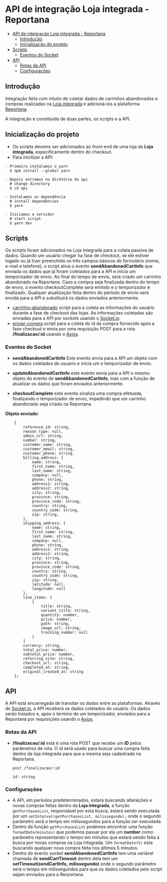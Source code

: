 # API de integração Loja integrada - Reportana #

- [API de integração Loja integrada - Reportana](#API-de-integração-Loja-integrada---Reportana)
  - [Introdução](#Introdução)
  - [Inicialização do projeto](#Inicialização-do-projeto)
- [Scripts](#Scripts)
  - [Eventos do Socket](#Eventos-do-Socket)
- [API](#API)
  - [Rotas da API](#Rotas-da-API)
  - [Configurações](#Configurações)


## Introdução ##

Integração feita com intuito de coletar dados de carrinhos abandonados e compras realizadas na [Loja integrada](https://lojaintegrada.com.br/) e adicioná-los a plataforma [Reportana](https://reportana.com/).

A integração e constituída de duas partes, os scripts e a API.

## Inicialização do projeto ##

- Os scripts devems ser adicionados ao front-end de uma loja da **Loja integrada**, expecificamente dentro do checkout.
- Para inicilizar a API:

```
- Primeiro instalamos o yarn
  $ npm install --global yarn

- Depois entramos no diretório da api
  # change directory
  $ cd api

- Instalamos as dependência
  # install dependencies
  $ yarn

- Iniciamos o servidor
  # start script
  $ yarn dev
```

## Scripts ##

Os scripts foram adicionados na Loja integrada para a colata passiva de dados. Quando um usuário chegar na fase de checkout, se ele estiver logado ou já tiver preenchido os três campos básicos do formulário (nome, e-mail e telefone), o script ativa o evento **sendAbandonedCartInfo** que enviada os dados que já foram coletados para a API e inicia um temporizador de envio. Ao final do tempo de envio, será criado um carrinho abandonado na Reportana. Caso a compra seja finalizada dentro do tempo de envio, o evento checkoutComplete será emitido e o temporizador é finalizado.
Qualquer atualização feita dentro do período de envio será envida para a API e substituirá os dados enviados anteriormente.

- [carrinho-abandonado](https://github.com/Turbo-Partners/carrinho-abandonado-loja-integrada/blob/main/script/carrinho-abandonado.js) script para a coleta as informações do usuário durante a fase de checkout das lojas. As informações coletadas são enviadas para a API por sockets usando o [Socket.io](https://socket.io/).
- [enviar-compra](https://github.com/Turbo-Partners/carrinho-abandonado-loja-integrada/blob/main/script/enviar-compra.js) script para a coleta do id da compra fornecido após a fase checkout e envia por uma requisição POST para a rota **/finalizacao/:id** usando o [Axios](https://axios-http.com/docs/intro).

### Eventos do Socket ###

- **sendAbandonedCartInfo** Este evento envia para a API um objeto com os dados coletados do usuario e inicia um o temporizador de envio.

- **updateAbandonedCartInfo** este evento envia para a API o mesmo objeto do evento de **sendAbandonedCartInfo**, mas com a função de atualizar os dados que foram enviados anteriormente.

- **checkoutComplete** este evento sinaliza uma compra efetuada, finalizando o temporizador de envio, impedindo que um carrinho abandonado seja criado na Reportana. 

**Objeto enviado:**
```  
    {
        reference_id: string,
        reason_type: null,
        admin_url: string,
        number: string,
        customer_name: string,
        customer_email: string,
        customer_phone: string,
        billing_address: {
            name: string,
            first_name: string,
            last_name: string,
            company: null,
            phone: string,
            address1: string,
            address2: string,
            city: string,
            province: string,
            province_code: string,
            country: string,
            country_code: string,
            zip: string,
        },
        shipping_address: {
            name: string,
            first_name: string,
            last_name: string,
            company: null,
            phone: string,
            address1: string,
            address2: string,
            city: string,
            province: string,
            province_code: string,
            country: string,
            country_code: string,
            zip: string,
            latitude: null,
            longitude: null
        },
        line_items: [
            {
                title: string,
                variant_title: string,
                quantity: number,
                price: number,
                path: string,
                image_url: string, 
                tracking_number: null
            }
        ]   
        currency: string,
        total_price: number,
        subtotal_price: number,
        referring_site: string,
        checkout_url: string,
        completed_at: string,
        original_created_at: string
    };
```

## API ##

A API está encarregada de transitar os dados entre as plataformas. Através do [Socket.io](https://socket.io/), a API receberá os dados coletados do usuário. Os dados serão tratados e, após o termino de um temporizador, enviados para a Reportana por requisições usando o [Axios](https://axios-http.com/docs/intro).

### Rotas da API ###

- **/finalizacao/:id** está é uma rota POST que recebe um **ID** pelos parâmetros de rota. O id será usado para buscar uma compra feita dentro da loja integrada para que a mesma seja cadastrada na Reportana.

  ```
  post /finalizacao/:id
  
  id: string
  ```
  
### Configurações ###
  
  - A API, em períodos predeterminados, estará buscando alterações e novas compras feitas dentro da **Loja integrada**, a função ``getPurchasesList``, responsável por esta busca, estará sendo executada por um ``setInterval(getPurchasesList, milissegundo);`` onde o segundo parâmetro será o tempo em milissegundos para a função ser executada.
  - Dentro da função ``getPurchasesList`` podemos encontrar uma função ``formatDate(minutos)`` que podemos passar por ela um **number** como parâmetro representando o tempo em minutos que estará sendo feita a busca por novas compras na Loja integrada. Um ``formatDate(5)`` esta buscando qualquer nova compra feita nos últimos 5 minutos.
  - Dentro do evento socket **sendAbandonedCartInfo** tem uma variável chamada de **sendCartTimeout** dentro dela tem um **setTimeout(sendCartInfo, milissegundo)** onde o segundo parâmetro será o tempo em milissegundos para que os dados coletados pelo script sejam enviados para a Rerportana.
